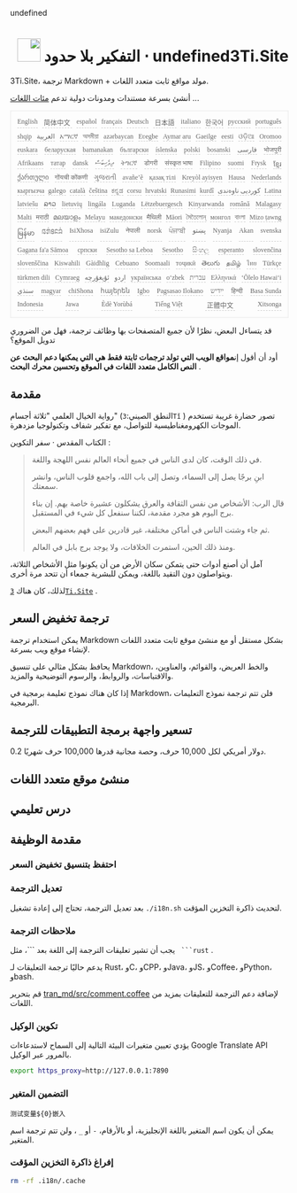 undefined<h1 style="justify-content:space-between;text-align:right;direction:rtl">undefined3Ti.Site ⋅ التفكير بلا حدود <img src="//i-01.eu.org/3Ti/logo.svg" style="user-select:none;margin-top:-1px;width:42px"></h1>

3Ti.Site، ترجمة Markdown + مولد مواقع ثابت متعدد اللغات.

أنشئ بسرعة مستندات ومدونات دولية تدعم [مئات اللغات](https://github.com/i18n-site/node/blob/main/lang/src/index.js) ...

<pre class="langli" style="display:flex;flex-wrap:wrap;background:transparent;border:1px solid #eee;font-size:12px;box-shadow:0 0 3px inset #eee;padding:12px 5px 4px 12px;justify-content:space-between;"><style>pre.langli i{font-weight:300;font-family:s;margin-right:7px;margin-bottom:8px;font-style:normal;color:#666;border-bottom:1px dashed #ccc;}</style><i>English</i><i> 简体中文 </i><i>español</i><i>français</i><i>Deutsch</i><i> 日本語 </i><i>italiano</i><i>한국어</i><i>русский</i><i>português</i><i>shqip</i><i>‫العربية‬</i><i>አማርኛ</i><i>অসমীয়া</i><i>azərbaycan</i><i>Eʋegbe</i><i>Aymar aru</i><i>Gaeilge</i><i>eesti</i><i>ଓଡ଼ିଆ</i><i>Oromoo</i><i>euskara</i><i>беларуская</i><i>bamanakan</i><i>български</i><i>íslenska</i><i>polski</i><i>bosanski</i><i>‫فارسی‬</i><i>भोजपुरी</i><i>Afrikaans</i><i>татар</i><i>dansk</i><i>‫ދިވެހިބަސް‬</i><i>ትግርኛ</i><i>डोगरी</i><i>संस्कृत भाषा</i><i>Filipino</i><i>suomi</i><i>Frysk</i><i>ខ្មែរ</i><i>ქართული</i><i>गोंयची कोंकणी</i><i>ગુજરાતી</i><i>avañe’ẽ</i><i>қазақ тілі</i><i>Kreyòl ayisyen</i><i>Hausa</i><i>Nederlands</i><i>кыргызча</i><i>galego</i><i>català</i><i>čeština</i><i>ಕನ್ನಡ</i><i>corsu</i><i>hrvatski</i><i>Runasimi</i><i>kurdî</i><i>‫کوردیی ناوەندی‬</i><i>Latina</i><i>latviešu</i><i>ລາວ</i><i>lietuvių</i><i>lingála</i><i>Luganda</i><i>Lëtzebuergesch</i><i>Kinyarwanda</i><i>română</i><i>Malagasy</i><i>Malti</i><i>मराठी</i><i>മലയാളം</i><i>Melayu</i><i>македонски</i><i>मैथिली</i><i>Māori</i><i>মৈতৈলোন্</i><i>монгол</i><i>বাংলা</i><i>Mizo ṭawng</i><i>မြန်မာ</i><i>𞄀𞄄𞄰𞄩𞄍𞄜𞄰</i><i>IsiXhosa</i><i>isiZulu</i><i>नेपाली</i><i>norsk</i><i>ਪੰਜਾਬੀ</i><i>‫پښتو‬</i><i>Nyanja</i><i>Akan</i><i>svenska</i><i>Gagana fa'a Sāmoa</i><i>српски</i><i>Sesotho sa Leboa</i><i>Sesotho</i><i>සිංහල</i><i>esperanto</i><i>slovenčina</i><i>slovenščina</i><i>Kiswahili</i><i>Gàidhlig</i><i>Cebuano</i><i>Soomaali</i><i>тоҷикӣ</i><i>తెలుగు</i><i>தமிழ்</i><i>ไทย</i><i>Türkçe</i><i>türkmen dili</i><i>Cymraeg</i><i>‫ئۇيغۇرچە‬</i><i>‫اردو‬</i><i>українська</i><i>o‘zbek</i><i>‫עברית‬</i><i>Ελληνικά</i><i>ʻŌlelo Hawaiʻi</i><i>‫سنڌي‬</i><i>magyar</i><i>chiShona</i><i>հայերեն</i><i>Igbo</i><i>Pagsasao Ilokano</i><i>‫ייִדיש‬</i><i>हिन्दी</i><i>Basa Sunda</i><i>Indonesia</i><i>Jawa</i><i>Èdè Yorùbá</i><i>Tiếng Việt</i><i> 正體中文 </i><i>Xitsonga</i></pre>

قد يتساءل البعض، نظرًا لأن جميع المتصفحات بها وظائف ترجمة، فهل من الضروري تدويل الموقع؟

أود أن أقول إن**مواقع الويب التي تولد ترجمات ثابتة فقط هي التي يمكنها دعم البحث عن النص الكامل متعدد اللغات في الموقع وتحسين محرك البحث** .

## مقدمة

رواية الخيال العلمي &quot;ثلاثة أجسام&quot; (النطق الصيني:`3Tǐ` ) تصور حضارة غريبة تستخدم الموجات الكهرومغناطيسية للتواصل، مع تفكير شفاف وتكنولوجيا مزدهرة.

الكتاب المقدس · سفر التكوين :

> في ذلك الوقت، كان لدى الناس في جميع أنحاء العالم نفس اللهجة واللغة.
>
> ابنِ برجًا يصل إلى السماء، وتصل إلى باب الله، واجمع قلوب الناس، وانشر سمعتك.
>
> قال الرب: الأشخاص من نفس الثقافة والعرق يشكلون عشيرة خاصة بهم. إن بناء برج اليوم هو مجرد مقدمة، لكننا سنفعل كل شيء في المستقبل.
>
> ثم جاء وشتت الناس في أماكن مختلفة، غير قادرين على فهم بعضهم البعض.
>
> ومنذ ذلك الحين، استمرت الخلافات، ولا يوجد برج بابل في العالم.

آمل أن أصنع أدوات حتى يتمكن سكان الأرض من أن يكونوا مثل الأشخاص الثلاثة، ويتواصلون دون التقيد باللغة، ويمكن للبشرية جمعاء أن تتحد مرة أخرى.

لذلك، كان هناك [`3Ti.Site`](//3Ti.Site) .

## ترجمة تخفيض السعر

يمكن استخدام ترجمة Markdown بشكل مستقل أو مع منشئ موقع ثابت متعدد اللغات لإنشاء موقع ويب بسرعة.

يحافظ بشكل مثالي على تنسيق Markdown، والخط العريض، والقوائم، والعناوين، والاقتباسات، والروابط، والرسوم التوضيحية والمزيد.

إذا كان هناك نموذج تعليمة برمجية في Markdown، فلن تتم ترجمة نموذج التعليمات البرمجية.

## تسعير واجهة برمجة التطبيقات للترجمة

0.2 دولار أمريكي لكل 10,000 حرف، وحصة مجانية قدرها 100,000 حرف شهريًا.

## منشئ موقع متعدد اللغات

## درس تعليمي

## مقدمة الوظيفة

### احتفظ بتنسيق تخفيض السعر

### تعديل الترجمة

بعد تعديل الترجمة، تحتاج إلى إعادة تشغيل `./i18n.sh` لتحديث ذاكرة التخزين المؤقت.

### ملاحظات الترجمة

يجب أن تشير تعليقات الترجمة إلى اللغة بعد \```، مثل ` ```rust` .

يدعم حاليًا ترجمة التعليقات لـ Rust، وC، وCPP، وJava، وJS، وCoffee، وPython، وbash.

قم بتحرير [tran_md/src/comment.coffee](https://github.com/i18n-site/node/blob/main/tran_md/src/comment.coffee) لإضافة دعم الترجمة للتعليقات بمزيد من اللغات.

### تكوين الوكيل

يؤدي تعيين متغيرات البيئة التالية إلى السماح لاستدعاءات Google Translate API بالمرور عبر الوكيل.

```bash
export https_proxy=http://127.0.0.1:7890
```

### التضمين المتغير

```
测试变量${0}嵌入
```

يمكن أن يكون اسم المتغير باللغة الإنجليزية، أو بالأرقام، `-` أو `_` ، ولن تتم ترجمة اسم المتغير.

### إفراغ ذاكرة التخزين المؤقت

```bash
rm -rf .i18n/.cache
```
